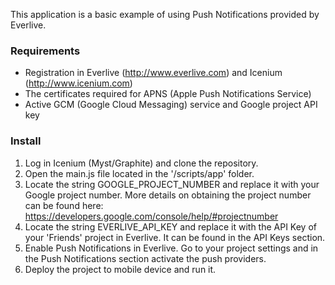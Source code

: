 This application is a basic example of using Push Notifications provided by Everlive.

### Requirements
- Registration in Everlive (http://www.everlive.com) and Icenium (http://www.icenium.com)
- The certificates required for APNS (Apple Push Notifications Service)
- Active GCM (Google Cloud Messaging) service and Google project API key

### Install
1. Log in Icenium (Myst/Graphite) and clone the repository.
2. Open the main.js file located in the '/scripts/app' folder. 
3. Locate the string GOOGLE_PROJECT_NUMBER and replace it with your Google project number. More details on obtaining the project number can be found here: https://developers.google.com/console/help/#projectnumber
4. Locate the string EVERLIVE_API_KEY and replace it with the API Key of your 'Friends' project in Everlive. It can be found in the API Keys section.
5. Enable Push Notifications in Everlive. Go to your project settings and in the Push Notifications section activate the push providers.
5. Deploy the project to mobile device and run it.
